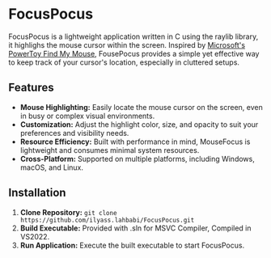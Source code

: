 # FocusPocus

FocusPocus is a lightweight application written in C using the raylib library, it highlighs the mouse cursor within the screen. Inspired by [Microsoft's PowerToy Find My Mouse](https://learn.microsoft.com/en-us/windows/powertoys/mouse-utilities), FousePocus provides a simple yet effective way to keep track of your cursor's location, especially in cluttered setups.

## Features
- **Mouse Highlighting:** Easily locate the mouse cursor on the screen, even in busy or complex visual environments.
- **Customization:** Adjust the highlight color, size, and opacity to suit your preferences and visibility needs.
- **Resource Efficiency:** Built with performance in mind, MouseFocus is lightweight and consumes minimal system resources.
- **Cross-Platform:** Supported on multiple platforms, including Windows, macOS, and Linux.

## Installation
1. **Clone Repository:** `git clone https://github.com/ilyass.lahbabi/FocusPocus.git`
2. **Build Executable:** Provided with .sln for MSVC Compiler, Compiled in VS2022.
3. **Run Application:** Execute the built executable to start FocusPocus.
